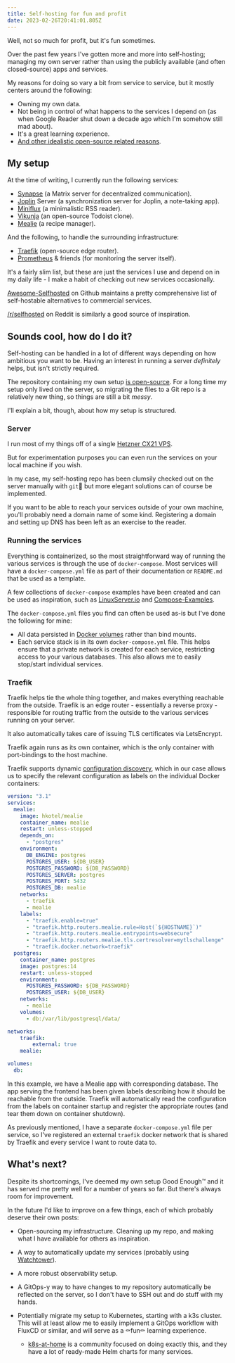 ```yaml
---
title: Self-hosting for fun and profit
date: 2023-02-26T20:41:01.805Z
---
```

Well, not so much for profit, but it's fun sometimes.

Over the past few years I've gotten more and more into self-hosting; managing my own server rather than using the publicly available (and often closed-source) apps and services.

My reasons for doing so vary a bit from service to service, but it mostly centers around the following:

* Owning my own data.
* Not being in control of what happens to the services I depend on (as when Google Reader shut down a decade ago which I'm somehow still mad about).
* It's a great learning experience.
* [And other idealistic open-source related reasons](https://www.gnu.org/philosophy/who-does-that-server-really-serve.html).

## My setup

At the time of writing, I currently run the following services:

* [Synapse](https://matrix.org/docs/projects/server/synapse) (a Matrix server for decentralized communication).
* [Joplin](https://joplinapp.org/) Server (a synchronization server for Joplin, a note-taking app).
* [Miniflux](https://miniflux.app/) (a minimalistic RSS reader).
* [Vikunja](https://vikunja.io/) (an open-source Todoist clone).
* [Mealie](https://mealie.io/) (a recipe manager).

And the following, to handle the surrounding infrastructure:

* [Traefik](https://traefik.io/traefik/) (open-source edge router).
* [Prometheus](https://prometheus.io/docs/introduction/overview/) & friends (for monitoring the server itself).

It's a fairly slim list, but these are just the services I use and depend on in my daily life - I make a habit of checking out new services occasionally.

[Awesome-Selfhosted](https://github.com/awesome-selfhosted/awesome-selfhosted) on Github maintains a pretty comprehensive list of self-hostable alternatives to commercial services.

[/r/selfhosted](https://www.reddit.com/r/selfhosted/) on Reddit is similarly a good source of inspiration.

## Sounds cool, how do I do it?

Self-hosting can be handled in a lot of different ways depending on how ambitious you want to be. Having an interest in running a server *definitely* helps, but isn't strictly required.

The repository containing my own setup [is open-source](https://github.com/cmoesgaard/home-ops/tree/main/docker-compose). For a long time my setup only lived on the server, so migrating the files to a Git repo is a relatively new thing, so things are still a bit *messy*.

I'll explain a bit, though, about how my setup is structured.

### Server

I run most of my things off of a single [Hetzner CX21 VPS](https://www.hetzner.com/cloud). 

But for experimentation purposes you can even run the services on your local machine if you wish.

In my case, my self-hosting repo has been clumsily checked out on the server manually with `git`🤠 but more elegant solutions can of course be implemented.

If you want to be able to reach your services outside of your own machine, you'll probably need a domain name of some kind. Registering a domain and setting up DNS has been left as an exercise to the reader.

### Running the services

Everything is containerized, so the most straightforward way of running the various services is through the use of `docker-compose`. Most services will have a `docker-compose.yml` file as part of their documentation or `README.md` that be used as a template.

A few collections of `docker-compose` examples have been created and can be used as inspiration, such as [LinuxServer.io](https://github.com/linuxserver) and [Compose-Examples](https://github.com/Haxxnet/Compose-Examples).

The `docker-compose.yml` files you find can often be used as-is but I've done the following for mine:

* All data persisted in [Docker volumes](https://docs.docker.com/storage/volumes/) rather than bind mounts.
* Each service stack is in its own `docker-compose.yml` file. This helps ensure that a private network is created for each service, restricting access to your various databases. This also allows me to easily stop/start individual services.

### Traefik

Traefik helps tie the whole thing together, and makes everything reachable from the outside. Traefik is an edge router - essentially a reverse proxy - responsible for routing traffic from the outside to the various services running on your server.

It also automatically takes care of issuing TLS certificates via LetsEncrypt.

Traefik again runs as its own container, which is the only container with port-bindings to the host machine.

Traefik supports dynamic [configuration discovery](https://doc.traefik.io/traefik/providers/docker/), which in our case allows us to specify the relevant configuration as labels on the individual Docker containers: 

```yaml
version: "3.1"
services:
  mealie:
    image: hkotel/mealie
    container_name: mealie
    restart: unless-stopped
    depends_on:
      - "postgres"
    environment:
      DB_ENGINE: postgres
      POSTGRES_USER: ${DB_USER}
      POSTGRES_PASSWORD: ${DB_PASSWORD}
      POSTGRES_SERVER: postgres
      POSTGRES_PORT: 5432
      POSTGRES_DB: mealie
    networks:
      - traefik
      - mealie
    labels:
      - "traefik.enable=true"
      - "traefik.http.routers.mealie.rule=Host(`${HOSTNAME}`)"
      - "traefik.http.routers.mealie.entrypoints=websecure"
      - "traefik.http.routers.mealie.tls.certresolver=mytlschallenge"
      - "traefik.docker.network=traefik"
  postgres:
    container_name: postgres
    image: postgres:14
    restart: unless-stopped
    environment:
      POSTGRES_PASSWORD: ${DB_PASSWORD}
      POSTGRES_USER: ${DB_USER}
    networks:
      - mealie
    volumes:
      - db:/var/lib/postgresql/data/

networks:
    traefik:
        external: true
    mealie:

volumes:
  db:
```

In this example, we have a Mealie app with corresponding database. The app serving the frontend has been given labels describing how it should be reachable from the outside. Traefik will automatically read the configuration from the labels on container startup and register the appropriate routes (and tear them down on container shutdown).

As previously mentioned, I have a separate `docker-compose.yml` file per service, so I've registered an external `traefik` docker network that is shared by Traefik and every service I want to route data to.

## What's next?

Despite its shortcomings, I've deemed my own setup Good Enough™ and it has served me pretty well for a number of years so far. But there's always room for improvement.

In the future I'd like to improve on a few things, each of which probably deserve their own posts:

* Open-sourcing my infrastructure. Cleaning up my repo, and making what I have available for others as inspiration.
* A way to automatically update my services (probably using [Watchtower](https://containrrr.dev/watchtower/)).
* A more robust observability setup.
* A GitOps-y way to have changes to my repository automatically be reflected on the server, so I don't have to SSH out and do stuff with my hands.
* Potentially migrate my setup to Kubernetes, starting with a k3s cluster. This will at least allow me to easily implement a GitOps workflow with FluxCD or similar, and will serve as a ⚰️fun⚰️ learning experience.

  * [k8s-at-home](https://k8s-at-home.com/) is a community focused on doing exactly this, and they have a lot of ready-made Helm charts for many services.